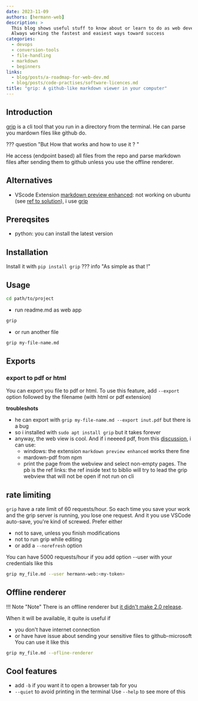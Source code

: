 ```yaml
---
date: 2023-11-09
authors: [hermann-web]
description: >
  This blog shows useful stuff to know about or learn to do as web developer or data scientist/engineer
  Always working the fastest and easiest ways toward success
categories:
  - devops
  - conversion-tools
  - file-handling
  - markdown
  - beginners
links:
  - blog/posts/a-roadmap-for-web-dev.md
  - blog/posts/code-practises/software-licences.md
title: "grip: A github-like markdown viewer in your computer"
---
```


## Introduction
[grip](https://github.com/joeyespo/grip) is a cli tool that you run in a directory from the terminal. 
He can parse you mardown files like github do.

??? question "But How that works and how to use it ? "

<!-- more -->

He access (endpoint based) all files from the repo and parse markdown files after sending them to github unless you use the offline renderer.

## Alternatives
- VScode Extension [markdown preview enhanced](): not working on ubuntu (see [ref to solution](https://github.com/coder/code-server/issues/4421)), i use [grip](https://github.com/joeyespo/grip)


## Prereqsites
- python: you can install the latest version

## Installation
Install it with `pip install grip`
??? info "As simple as that !"

## Usage
```bash
cd path/to/project
```
- run readme.md as web app
```bash
grip 
```
- or run another file
```bash
grip my-file-name.md
```

## Exports
### export to pdf or html
You can export you file to pdf or html. To use this feature, add `--export` option followed by the filename (with html or pdf extension)

**troubleshots**
- he can export with `grip my-file-name.md --export inut.pdf` but there is a bug 
- so i installed with `sudo apt install grip` but it takes forever
- anyway, the web view is cool. And if i neeeed pdf, from this [discussion](https://gist.github.com/justincbagley/ec0a6334cc86e854715e459349ab1446), i can use: 
    - windows: the extension `markdown preview enhanced` works there fine
    - mardown-pdf from npm
    - print the page from the webview and select non-empty pages. The pb is the ref links: the ref inside text to biblio will try to lead the grip webview that will not be open if not run on cli 

## rate limiting
`grip` have a rate limit of 60 requests/hour. So each time you save your work and the grip server is running, you lose one request. And it you use VSCode auto-save, you're kind of screwed.
Prefer either
- not to save, unless you finish modifications
- not to run grip while editing
- or add a `--norefresh` option

You can have 5000 requests/hour if you add option --user with your credentials like this
```bash
grip my_file.md --user hermann-web:<my-token>
```

## Offline renderer
!!! Note "Note"
    There is an offline renderer but [it didn't make 2.0 release](https://github.com/joeyespo/grip/issues/35#issue-20152565). 

When it will be available, it quite is useful if
- you don't have internet connection
- or have have issue about sending your sensitive files to github-microsoft
You can use it like this
```bash
grip my_file.md --ofline-renderer
```

## Cool features
- add `-b` if you want it to open a browser tab for you
- `--quiet` to avoid printing in the terminal
Use `--help` to see more of this
